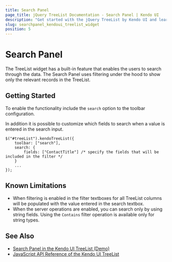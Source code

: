 ```yaml
---
title: Search Panel
page_title: jQuery TreeList Documentation - Search Panel | Kendo UI 
description: "Get started with the jQuery TreeList by Kendo UI and learn how to enable search panel to search through its data."
slug: searchpanel_kendoui_treelist_widget
position: 5
---
```


# Search Panel

The TreeList widget has a built-in feature that enables the users to search through the data. The Search Panel uses filtering under the hood to show only the relevant records in the TreeList.

## Getting Started

To enable the functionality include the `search` option to the toolbar configuration.

In addition it is possible to customize which fields to search when a value is entered in the search input.

    $("#treeList").kendoTreeList({
        toolbar: ["search"],
        search: {
            fields: ["ContactTitle"] /* specify the fields that will be included in the filter */
        }
        ...
    });

## Known Limitations

* When filtering is enabled in the filter textboxes for all TreeList columns will be populated with the value entered in the search textbox.
* When the server operations are enabled, you can search only by using string fields. Using the `Contains` filter operation is available only for string types.

## See Also

* [Search Panel in the Kendo UI TreeList (Demo)](https://demos.telerik.com/kendo-ui/treelist/search-panel)
* [JavaScript API Reference of the Kendo UI TreeList](/api/javascript/ui/treelist)
